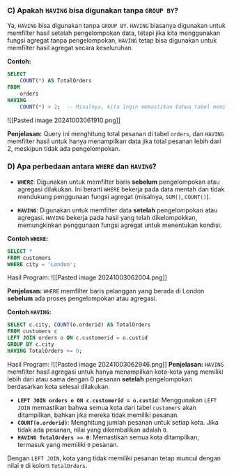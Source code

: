 ### C) **Apakah `HAVING` bisa digunakan tanpa `GROUP BY`?**

Ya, `HAVING` bisa digunakan tanpa `GROUP BY`. `HAVING` biasanya digunakan untuk memfilter hasil setelah pengelompokan data, tetapi jika kita menggunakan fungsi agregat tanpa pengelompokan, `HAVING` tetap bisa digunakan untuk memfilter hasil agregat secara keseluruhan.

**Contoh:**
```sql
SELECT 
    COUNT(*) AS TotalOrders
FROM 
    orders
HAVING 
    COUNT(*) > 2;  -- Misalnya, kita ingin memastikan bahwa tabel memiliki lebih dari 2 pesanan
```

![[Pasted image 20241003061910.png]]

**Penjelasan:** Query ini menghitung total pesanan di tabel `orders`, dan `HAVING` memfilter hasil untuk hanya menampilkan data jika total pesanan lebih dari 2, meskipun tidak ada pengelompokan.

### D) **Apa perbedaan antara `WHERE` dan `HAVING`?**

- **`WHERE`**: Digunakan untuk memfilter baris **sebelum** pengelompokan atau agregasi dilakukan. Ini berarti `WHERE` bekerja pada data mentah dan tidak mendukung penggunaan fungsi agregat (misalnya, `SUM()`, `COUNT()`).
    
- **`HAVING`**: Digunakan untuk memfilter data **setelah** pengelompokan atau agregasi. `HAVING` bekerja pada hasil yang telah dikelompokkan, memungkinkan penggunaan fungsi agregat untuk menentukan kondisi.
    

**Contoh `WHERE`:**
```sql
SELECT * 
FROM customers 
WHERE city = 'London';
```

Hasil Program:
![[Pasted image 20241003062004.png]]

**Penjelasan:** `WHERE` memfilter baris pelanggan yang berada di London **sebelum** ada proses pengelompokan atau agregasi.

**Contoh `HAVING`:**
```sql
SELECT c.city, COUNT(o.orderid) AS TotalOrders
FROM customers c
LEFT JOIN orders o ON c.customerid = o.custid
GROUP BY c.city
HAVING TotalOrders >= 0;
```

Hasil Program:
![[Pasted image 20241003062946.png]]
**Penjelasan:** `HAVING` memfilter hasil agregasi untuk hanya menampilkan kota-kota yang memiliki lebih dari atau sama dengan 0 pesanan **setelah** pengelompokan berdasarkan kota selesai dilakukan.

- **`LEFT JOIN orders o ON c.customerid = o.custid`**: Menggunakan `LEFT JOIN` memastikan bahwa semua kota dari tabel `customers` akan ditampilkan, bahkan jika mereka tidak memiliki pesanan.
- **`COUNT(o.orderid)`**: Menghitung jumlah pesanan untuk setiap kota. Jika tidak ada pesanan, nilai yang dikembalikan adalah `0`.
- **`HAVING TotalOrders >= 0`**: Memastikan semua kota ditampilkan, termasuk yang memiliki `0` pesanan.

Dengan `LEFT JOIN`, kota yang tidak memiliki pesanan tetap muncul dengan nilai `0` di kolom `TotalOrders`.
